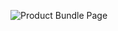 ![Product Bundle Page](https://github.com/user-attachments/assets/8cd92a68-f175-4511-bccb-ccdeb7dfc8fd)

